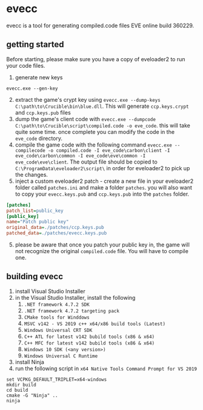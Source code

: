 # evecc
evecc is a tool for generating compiled.code files EVE online build 360229.

## getting started
Before starting, please make sure you have a copy of eveloader2 to run your code files.
1. generate new keys
```shell
evecc.exe --gen-key
```
2. extract the game's crypt key using `evecc.exe --dump-keys C:\path\to\Crucible\bin\blue.dll`.  This will generate `ccp.keys.crypt` and `ccp.keys.pub` files
3. dump the game's client code with `evecc.exe --dumpcode C:\path\to\Crucible\script\compiled.code -o eve_code`. this will take quite some time.  once complete you can modify the code in the `eve_code` directory.
4. compile the game code with the following command `evecc.exe --compilecode -o compiled.code -I eve_code\carbon\client -I eve_code\carbon\common -I eve_code\eve\common -I eve_code\eve\client`.  The output file should be copied to `C:\ProgramData\eveloader2\script\` in order for eveloader2 to pick up the changes.
5. inject a custom eveloader2 patch - create a new file in your eveloader2 folder called `patches.ini` and make a folder `patches`.
you will also want to copy your `evecc.keys.pub` and `ccp.keys.pub` into the `patches` folder.
```ini
[patches]
patch_list=public_key
[public_key]
name="Patch public key"
original_data=./patches/ccp.keys.pub
patched_data=./patches/evecc.keys.pub
```
5. please be aware that once you patch your public key in, the game will not recognize the original `compiled.code` file.  You will have to compile one.

## building evecc
1. install Visual Studio Installer
2. in the Visual Studio Installer, install the following
   1. `.NET framework 4.7.2 SDK`
   2. `.NET framework 4.7.2 targeting pack`
   3. `CMake tools for Winddows`
   4. `MSVC v142 - VS 2019 c++ x64/x86 build tools (Latest)`
   5. `Windows Universal CRT SDK`
   6. `C++ ATL for latest v142 bubild tools (x86 & x64)`
   7. `C++ MFC for latest v142 bubild tools (x86 & x64)`
   8. `Windows 10 SDK (<any version>)`
   9. `Windows Universal C Runtime`
2. install Ninja
3. run the following script in `x64 Native Tools Command Prompt for VS 2019`

```shell
set VCPKG_DEFAULT_TRIPLET=x64-windows
mkdir build
cd build
cmake -G "Ninja" ..
ninja
```
